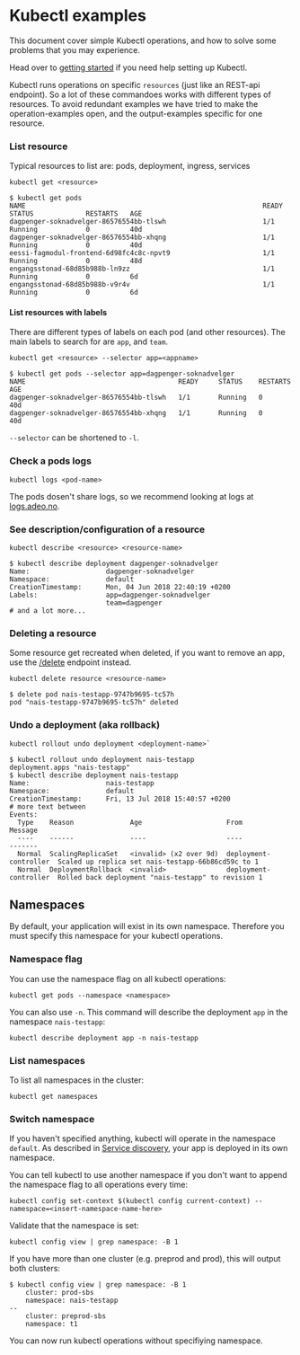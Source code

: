 Kubectl examples
================

This document cover simple Kubectl operations, and how to solve some problems that you may experience.

Head over to [getting started](/dev-guide/README.md) if you need help setting up Kubectl.

Kubectl runs operations on specific `resources` (just like an REST-api endpoint). So a lot of these commandoes works with different types of resources. To avoid redundant examples we have tried to make the operation-examples open, and the output-examples specific for one resource.


### List resource

Typical resources to list are: pods, deployment, ingress, services

```operation
kubectl get <resource>
```

```output
$ kubectl get pods
NAME                                                           READY     STATUS             RESTARTS   AGE
dagpenger-soknadvelger-86576554bb-tlswh                        1/1       Running            0          40d
dagpenger-soknadvelger-86576554bb-xhqng                        1/1       Running            0          40d
eessi-fagmodul-frontend-6d98fc4c8c-npvt9                       1/1       Running            0          48d
engangsstonad-68d85b988b-ln9zz                                 1/1       Running            0          6d
engangsstonad-68d85b988b-v9r4v                                 1/1       Running            0          6d
```


#### List resources with labels

There are different types of labels on each pod (and other resources). The main labels to search for are `app`, and `team`.

```opertaion
kubectl get <resource> --selector app=<appname>
```

```output
$ kubectl get pods --selector app=dagpenger-soknadvelger
NAME                                      READY     STATUS    RESTARTS   AGE
dagpenger-soknadvelger-86576554bb-tlswh   1/1       Running   0          40d
dagpenger-soknadvelger-86576554bb-xhqng   1/1       Running   0          40d
```

`--selector` can be shortened to `-l`.


### Check a pods logs

```operation
kubectl logs <pod-name>
```

The pods dosen't share logs, so we recommend looking at logs at [logs.adeo.no](https://logs.adeo.no/).


### See description/configuration of a resource

```operation
kubectl describe <resource> <resource-name>
```

```output
$ kubectl describe deployment dagpenger-soknadvelger
Name:                   dagpenger-soknadvelger
Namespace:              default
CreationTimestamp:      Mon, 04 Jun 2018 22:40:19 +0200
Labels:                 app=dagpenger-soknadvelger
						team=dagpenger
# and a lot more...
```


### Deleting a resource

Some resource get recreated when deleted, if you want to remove an app, use the [/delete](/dev-guide/naisd.md#delete-endpoint) endpoint instead.

```operation
kubectl delete resource <resource-name>
```

```output
$ delete pod nais-testapp-9747b9695-tc57h
pod "nais-testapp-9747b9695-tc57h" deleted
```


### Undo a deployment (aka rollback)

```opertaion
kubectl rollout undo deployment <deployment-name>`
```

```output
$ kubectl rollout undo deployment nais-testapp
deployment.apps "nais-testapp"
$ kubectl describe deployment nais-testapp
Name:                   nais-testapp
Namespace:              default
CreationTimestamp:      Fri, 13 Jul 2018 15:40:57 +0200
# more text between
Events:
  Type    Reason              Age                     From                   Message
  ----    ------              ----                    ----                   -------
  Normal  ScalingReplicaSet   <invalid> (x2 over 9d)  deployment-controller  Scaled up replica set nais-testapp-66b86cd59c to 1
  Normal  DeploymentRollback  <invalid>               deployment-controller  Rolled back deployment "nais-testapp" to revision 1
```


## Namespaces

By default, your application will exist in its own namespace. Therefore you must specify this namespace for your kubectl operations.


### Namespace flag

You can use the namespace flag on all kubectl operations:

```operation
kubectl get pods --namespace <namespace>
```

You can also use `-n`. This command will describe the deployment `app` in the namespace `nais-testapp`:

```operation
kubectl describe deployment app -n nais-testapp
```

### List namespaces

To list all namespaces in the cluster:

```operation
kubectl get namespaces
```

### Switch namespace

If you haven't specified anything, kubectl will operate in the namespace `default`. As described in [Service discovery](/dev-guide/service_discovery.md), your app is deployed in its own namespace.

You can tell kubectl to use another namespace if you don't want to append the namespace flag to all operations every time:

```operation
kubectl config set-context $(kubectl config current-context) --namespace=<insert-namespace-name-here>
```

Validate that the namespace is set:

```operation
kubectl config view | grep namespace: -B 1
```

If you have more than one cluster (e.g. preprod and prod), this will output both clusters:

```output
$ kubectl config view | grep namespace: -B 1
	cluster: prod-sbs
	namespace: nais-testapp
--
	cluster: preprod-sbs
	namespace: t1
```

You can now run kubectl operations without specifiying namespace.
